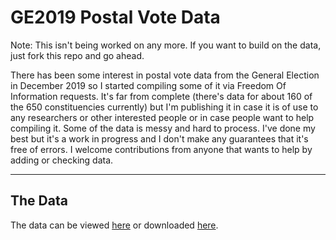 # GE2019 Postal Vote Data

Note: This isn't being worked on any more. If you want to build on the data, just fork this repo and go ahead.  

There has been some interest in postal vote data from the General Election in December 2019 so I started compiling some of it via Freedom Of Information requests. It's far from complete (there's data for about 160 of the 650 constituencies currently) but I'm publishing it in case it is of use to any researchers or other interested people or in case people want to help compiling it. Some of the data is messy and hard to process. I've done my best but it's a work in progress and I don't make any guarantees that it's free of errors. I welcome contributions from anyone that wants to help by adding or checking data.

---
## The Data
The data can be viewed [here](https://github.com/alexstacey/GE2019-postal-vote-data/blob/master/GE2019-results.csv) or downloaded [here](https://raw.githubusercontent.com/alexstacey/GE2019-postal-vote-data/master/GE2019-results.csv).

